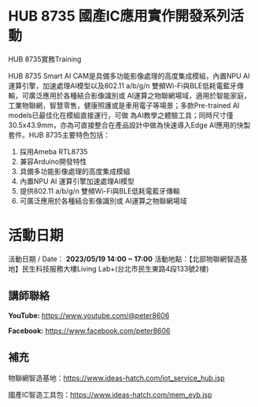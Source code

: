# HUB 8735 國產IC應用實作開發系列活動
HUB 8735實務Training

HUB 8735 Smart AI CAM是具備多功能影像處理的高度集成模組，內置NPU AI 運算引擎，加速處理AI模型以及802.11 a/b/g/n 雙頻Wi-Fi與BLE低耗電藍牙傳輸，可廣泛應用於各種結合影像識別或 AI運算之物聯網場域，適用於智能家庭，工業物聯網，智慧零售，健康照護或是車用電子等場景；多款Pre-trained AI models已最佳化在模組直接運行，可做 為AI教學之體驗工具；同時尺寸僅30.5x43.9mm，亦為可直接整合在產品設計中做為快速導入Edge AI應用的快製套件。HUB 8735主要特色包括： 

 1. 採用Ameba RTL8735
 2. 兼容Arduino開發特性
 3. 具備多功能影像處理的高度集成模組
 4. 內置NPU AI 運算引擎加速處理AI模型
 5. 提供802.11 a/b/g/n 雙頻Wi-Fi與BLE低耗電藍牙傳輸
 6. 可廣泛應用於各種結合影像識別或 AI運算之物聯網場域

# 活動日期

活動日期 / Date：  ****2023/05/19** 14:00 ~ 17:00**
活動地點：【北部物聯網智造基地】民生科技服務大樓Living Lab+(台北市民生東路4段133號2樓)

## 講師聯絡

**YouTube:** https://www.youtube.com/@peter8606

**Facebook:** https://www.facebook.com/peter8606


## 補充
物聯網智造基地：https://www.ideas-hatch.com/iot_service_hub.jsp

國產IC智造工具包：https://www.ideas-hatch.com/mem_evb.jsp